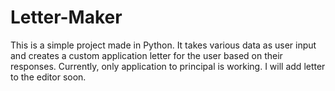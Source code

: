 # Letter-Maker
This is a simple project made in Python. It takes various data as user input and creates a custom application letter for the user based on their responses.
Currently, only application to principal is working. I will add letter to the editor soon.
